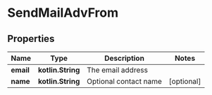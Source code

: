 
# SendMailAdvFrom

## Properties
Name | Type | Description | Notes
------------ | ------------- | ------------- | -------------
**email** | **kotlin.String** | The email address | 
**name** | **kotlin.String** | Optional contact name |  [optional]



